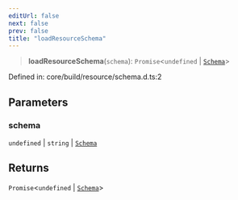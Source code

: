 ```yaml
---
editUrl: false
next: false
prev: false
title: "loadResourceSchema"
---
```


> **loadResourceSchema**(`schema`): `Promise`\<`undefined` \| [`Schema`](/reference/dpkit/schema/)\>

Defined in: core/build/resource/schema.d.ts:2

## Parameters

### schema

`undefined` | `string` | [`Schema`](/reference/dpkit/schema/)

## Returns

`Promise`\<`undefined` \| [`Schema`](/reference/dpkit/schema/)\>
